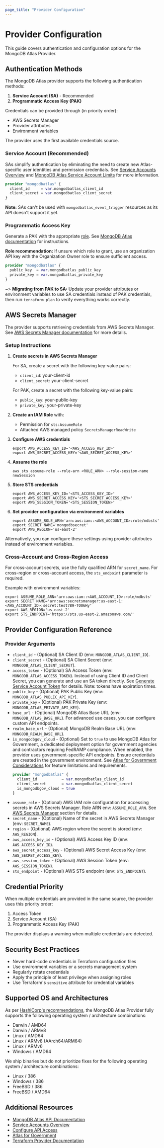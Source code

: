 ```yaml
---
page_title: "Provider Configuration"
---
```


# Provider Configuration

This guide covers authentication and configuration options for the MongoDB Atlas Provider.

## Authentication Methods

The MongoDB Atlas provider supports the following authentication methods:

1. **Service Account (SA)** - Recommended
2. **Programmatic Access Key (PAK)**

Credentials can be provided through (in priority order):
- AWS Secrets Manager
- Provider attributes
- Environment variables

The provider uses the first available credentials source.

### Service Account (Recommended)

SAs simplify authentication by eliminating the need to create new Atlas-specific user identities and permission credentials. See [Service Accounts Overview](https://www.mongodb.com/docs/atlas/api/service-accounts-overview/) and [MongoDB Atlas Service Account Limits](https://www.mongodb.com/docs/manual/reference/limits/#mongodb-atlas-service-account-limits) for more information.

```terraform
provider "mongodbatlas" {
  client_id     = var.mongodbatlas_client_id
  client_secret = var.mongodbatlas_client_secret
}
```

**Note:** SAs can't be used with `mongodbatlas_event_trigger` resources as its API doesn't support it yet.

### Programmatic Access Key

Generate a PAK with the appropriate [role](https://docs.atlas.mongodb.com/reference/user-roles/). See [MongoDB Atlas documentation](https://www.mongodb.com/docs/atlas/configure-api-access-org/) for instructions.

**Role recommendation:** If unsure which role to grant, use an organization API key with the Organization Owner role to ensure sufficient access.

```terraform
provider "mongodbatlas" {
  public_key  = var.mongodbatlas_public_key
  private_key = var.mongodbatlas_private_key
}
```

~> **Migrating from PAK to SA:** Update your provider attributes or environment variables to use SA credentials instead of PAK credentials, then run `terraform plan` to verify everything works correctly.

## AWS Secrets Manager

The provider supports retrieving credentials from AWS Secrets Manager. See [AWS Secrets Manager documentation](https://docs.aws.amazon.com/secretsmanager/latest/userguide/intro.html) for more details.

### Setup Instructions

1. **Create secrets in AWS Secrets Manager**

   For SA, create a secret with the following key-value pairs:
   - `client_id`: your-client-id
   - `client_secret`: your-client-secret

   For PAK, create a secret with the following key-value pairs:
   - `public_key`: your-public-key
   - `private_key`: your-private-key

2. **Create an IAM Role** with:
   - Permission for `sts:AssumeRole`
   - Attached AWS managed policy `SecretsManagerReadWrite`

3. **Configure AWS credentials**
   ```shell
   export AWS_ACCESS_KEY_ID='<AWS_ACCESS_KEY_ID>'
   export AWS_SECRET_ACCESS_KEY='<AWS_SECRET_ACCESS_KEY>'
   ```

4. **Assume the role**
   ```shell
   aws sts assume-role --role-arn <ROLE_ARN> --role-session-name newSession
   ```

5. **Store STS credentials**
   ```shell
   export AWS_ACCESS_KEY_ID='<STS_ACCESS_KEY_ID>'
   export AWS_SECRET_ACCESS_KEY='<STS_SECRET_ACCESS_KEY>'
   export AWS_SESSION_TOKEN='<STS_SESSION_TOKEN>'
   ```

6. **Set provider configuration via environment variables**
   ```shell
   export ASSUME_ROLE_ARN='arn:aws:iam::<AWS_ACCOUNT_ID>:role/mdbsts'
   export SECRET_NAME='mongodbsecret'
   export AWS_REGION='us-east-2'
   ```

Alternatively, you can configure these settings using provider attributes instead of environment variables.

### Cross-Account and Cross-Region Access

For cross-account secrets, use the fully qualified ARN for `secret_name`. For cross-region or cross-account access, the `sts_endpoint` parameter is required.

Example with environment variables:
```shell
export ASSUME_ROLE_ARN='arn:aws:iam::<AWS_ACCOUNT_ID>:role/mdbsts'
export SECRET_NAME='arn:aws:secretsmanager:us-east-1:<AWS_ACCOUNT_ID>:secret:test789-TO06Hy'
export AWS_REGION='us-east-2'
export STS_ENDPOINT='https://sts.us-east-2.amazonaws.com/'
```

## Provider Configuration Reference

### Provider Arguments

* `client_id` - (Optional) SA Client ID (env: `MONGODB_ATLAS_CLIENT_ID`).
* `client_secret` - (Optional) SA Client Secret (env: `MONGODB_ATLAS_CLIENT_SECRET`).
* `access_token` - (Optional) SA Access Token (env: `MONGODB_ATLAS_ACCESS_TOKEN`). Instead of using Client ID and Client Secret, you can generate and use an SA token directly. See [Generate Service Account Token](https://www.mongodb.com/docs/atlas/api/service-accounts/generate-oauth2-token/#std-label-generate-oauth2-token-atlas) for details. Note: tokens have expiration times.
* `public_key` - (Optional) PAK Public Key (env: `MONGODB_ATLAS_PUBLIC_API_KEY`).
* `private_key` - (Optional) PAK Private Key (env: `MONGODB_ATLAS_PRIVATE_API_KEY`).
* `base_url` - (Optional) MongoDB Atlas Base URL (env: `MONGODB_ATLAS_BASE_URL`). For advanced use cases, you can configure custom API endpoints.
* `realm_base_url` - (Optional) MongoDB Realm Base URL (env: `MONGODB_REALM_BASE_URL`).
* `is_mongodbgov_cloud` - (Optional) Set to `true` to use MongoDB Atlas for Government, a dedicated deployment option for government agencies and contractors requiring FedRAMP compliance. When enabled, the provider uses government-specific API endpoints. Ensure credentials are created in the government environment. See [Atlas for Government Considerations](https://www.mongodb.com/docs/atlas/government/api/#atlas-for-government-considerations) for feature limitations and requirements.
  ```terraform
  provider "mongodbatlas" {
    client_id           = var.mongodbatlas_client_id
    client_secret       = var.mongodbatlas_client_secret
    is_mongodbgov_cloud = true
  }
  ```
* `assume_role` - (Optional) AWS IAM role configuration for accessing secrets in AWS Secrets Manager. Role ARN env: `ASSUME_ROLE_ARN`. See [AWS Secrets Manager](#aws-secrets-manager) section for details.
* `secret_name` - (Optional) Name of the secret in AWS Secrets Manager (env: `SECRET_NAME`).
* `region` - (Optional) AWS region where the secret is stored (env: `AWS_REGION`).
* `aws_access_key_id` - (Optional) AWS Access Key ID (env: `AWS_ACCESS_KEY_ID`).
* `aws_secret_access_key` - (Optional) AWS Secret Access Key (env: `AWS_SECRET_ACCESS_KEY`).
* `aws_session_token` - (Optional) AWS Session Token (env: `AWS_SESSION_TOKEN`).
* `sts_endpoint` - (Optional) AWS STS endpoint (env: `STS_ENDPOINT`).

## Credential Priority

When multiple credentials are provided in the same source, the provider uses this priority order:

1. Access Token
2. Service Account (SA)
3. Programmatic Access Key (PAK)

The provider displays a warning when multiple credentials are detected.

## Security Best Practices

- Never hard-code credentials in Terraform configuration files
- Use environment variables or a secrets management system
- Regularly rotate credentials
- Apply the principle of least privilege when assigning roles
- Use Terraform's `sensitive` attribute for credential variables

## Supported OS and Architectures

As per [HashiCorp's recommendations](https://developer.hashicorp.com/terraform/registry/providers/os-arch), the MongoDB Atlas Provider fully supports the following operating system / architecture combinations:

- Darwin / AMD64
- Darwin / ARMv8
- Linux / AMD64
- Linux / ARMv8 (AArch64/ARM64)
- Linux / ARMv6
- Windows / AMD64

We ship binaries but do not prioritize fixes for the following operating system / architecture combinations:
- Linux / 386
- Windows / 386
- FreeBSD / 386
- FreeBSD / AMD64

## Additional Resources

- [MongoDB Atlas API Documentation](https://www.mongodb.com/docs/atlas/api/)
- [Service Accounts Overview](https://www.mongodb.com/docs/atlas/api/service-accounts-overview/)
- [Configure API Access](https://www.mongodb.com/docs/atlas/configure-api-access/)
- [Atlas for Government](https://www.mongodb.com/docs/atlas/government/)
- [Terraform Provider Documentation](https://registry.terraform.io/providers/mongodb/mongodbatlas/latest/docs)
